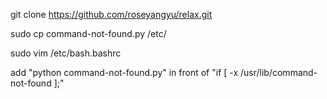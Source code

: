   git clone https://github.com/roseyangyu/relax.git

  sudo cp command-not-found.py /etc/
  
  sudo vim /etc/bash.bashrc
  
  add "python command-not-found.py" in front of  "if [ -x /usr/lib/command-not-found ];"
